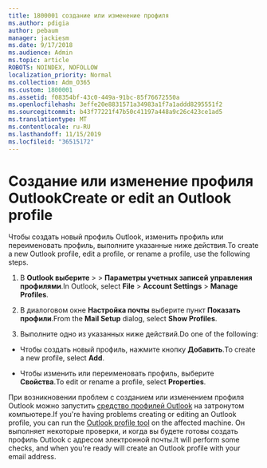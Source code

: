 ```yaml
---
title: 1800001 создание или изменение профиля
ms.author: pdigia
author: pebaum
manager: jackiesm
ms.date: 9/17/2018
ms.audience: Admin
ms.topic: article
ROBOTS: NOINDEX, NOFOLLOW
localization_priority: Normal
ms.collection: Adm_O365
ms.custom: 1800001
ms.assetid: f08354bf-43c0-449a-91bc-85f76672550a
ms.openlocfilehash: 3effe20e8831571a34983a1f7a1addd8295551f2
ms.sourcegitcommit: b43f77221f47b50c41197a448a9c26c423ce1ad5
ms.translationtype: MT
ms.contentlocale: ru-RU
ms.lasthandoff: 11/15/2019
ms.locfileid: "36515172"
---
```

# <a name="create-or-edit-an-outlook-profile"></a><span data-ttu-id="88b1c-102">Создание или изменение профиля Outlook</span><span class="sxs-lookup"><span data-stu-id="88b1c-102">Create or edit an Outlook profile</span></span>

<span data-ttu-id="88b1c-103">Чтобы создать новый профиль Outlook, изменить профиль или переименовать профиль, выполните указанные ниже действия.</span><span class="sxs-lookup"><span data-stu-id="88b1c-103">To create a new Outlook profile, edit a profile, or rename a profile, use the following steps.</span></span>
  
1. <span data-ttu-id="88b1c-104">В **Outlook выберите** \> \> **Параметры учетных записей** **управления профилями**.</span><span class="sxs-lookup"><span data-stu-id="88b1c-104">In Outlook, select **File** \> **Account Settings** \> **Manage Profiles**.</span></span>
    
2. <span data-ttu-id="88b1c-105">В диалоговом окне **Настройка почты** выберите пункт **Показать профили**.</span><span class="sxs-lookup"><span data-stu-id="88b1c-105">From the **Mail Setup** dialog, select **Show Profiles**.</span></span>
    
3. <span data-ttu-id="88b1c-106">Выполните одно из указанных ниже действий.</span><span class="sxs-lookup"><span data-stu-id="88b1c-106">Do one of the following:</span></span>
    
  - <span data-ttu-id="88b1c-107">Чтобы создать новый профиль, нажмите кнопку **Добавить**.</span><span class="sxs-lookup"><span data-stu-id="88b1c-107">To create a new profile, select **Add**.</span></span>
    
  - <span data-ttu-id="88b1c-108">Чтобы изменить или переименовать профиль, выберите **Свойства**.</span><span class="sxs-lookup"><span data-stu-id="88b1c-108">To edit or rename a profile, select **Properties**.</span></span>
    
<span data-ttu-id="88b1c-109">При возникновении проблем с созданием или изменением профиля Outlook можно запустить [средство профилей Outlook](https://aka.ms/SaRA-OutlookSetupProfile) на затронутом компьютере.</span><span class="sxs-lookup"><span data-stu-id="88b1c-109">If you're having problems creating or editing an Outlook profile, you can run the [Outlook profile tool](https://aka.ms/SaRA-OutlookSetupProfile) on the affected machine.</span></span> <span data-ttu-id="88b1c-110">Он выполняет некоторые проверки, и когда вы будете готовы создать профиль Outlook с адресом электронной почты.</span><span class="sxs-lookup"><span data-stu-id="88b1c-110">It will perform some checks, and when you're ready will create an Outlook profile with your email address.</span></span> 
  

